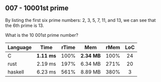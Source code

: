 007 - 10001st prime
-------------------

By listing the first six prime numbers: 2, 3, 5, 7, 11, and 13, we can see that
the 6th prime is 13.

What is the 10 001st prime number?

Language | Time | rTime | Mem | rMem | LoC
--- | :---: | :---: | :---: | :---: | :---:
C | **1.11 ms** | 100% | **2.34 MB** | 100% | 24
rust | 2.19 ms | 197% | 6.34 MB | 271% | 20
haskell | 6.23 ms | 561% | 8.89 MB | 380% | 3
